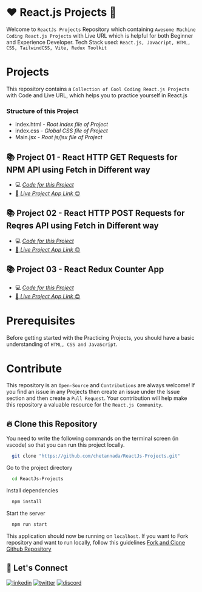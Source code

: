 # ❤️ React.js Projects 🚀

Welcome to `ReactJs Projects` Repository which containing `Awesome Machine Coding React.js Projects` with Live URL which is helpful for both Beginner and Experience Developer. Tech Stack used: `React.js, Javacript, HTML, CSS, TailwindCSS, Vite, Redux Toolkit`

# Projects

This repository contains a `Collection of Cool Coding React.js Projects` with Code and Live URL, which helps you to practice yourself in React.js

### Structure of this Project

- index.html - _Root index file of Project_
- index.css - _Global CSS file of Project_
- Main.jsx - _Root js/jsx file of Project_

## 📚 Project 01 - React HTTP GET Requests for NPM API using Fetch in Different way

- 💻 [_Code for this Project_](./src/React-Fetch-Get/)
- [🚀 _Live Project App Link_ 😍](https://ex-01-react-fetch-get.netlify.app/)

## 📚 Project 02 - React HTTP POST Requests for Reqres API using Fetch in Different way

- 💻 [_Code for this Project_](./src/React-Fetch-Post/)
- [🚀 _Live Project App Link_ 😍](https://ex-02-react-fetch-post.netlify.app/)

## 📚 Project 03 - React Redux Counter App

- 💻 [_Code for this Project_](./src/Redux-Counter-App//)
- [🚀 _Live Project App Link_ 😍](https://ex-03-react-redux-counter-app.netlify.app/)

# Prerequisites

Before getting started with the Practicing Projects, you should have a basic understanding of `HTML, CSS and JavaScript`.

# Contribute

This repository is an `Open-Source` and `Contributions` are always welcome! If you find an issue in any Projects then create an issue under the Issue section and then create a `Pull Request`. Your contribution will help make this repository a valuable resource for the `React.js Community`.

## 🔥 Clone this Repository

You need to write the following commands on the terminal screen (in vscode) so that you can run this project locally.

```bash
  git clone "https://github.com/chetannada/ReactJs-Projects.git"
```

Go to the project directory

```bash
  cd ReactJs-Projects
```

Install dependencies

```bash
  npm install
```

Start the server

```bash
  npm run start
```

This application should now be running on `localhost`. If you want to Fork repository and want to run locally, follow this guidelines [Fork and Clone Github Repository](https://docs.github.com/en/get-started/quickstart/fork-a-repo)

## 🔗 Let's Connect

[![linkedin](https://img.shields.io/badge/LinkedIn-0077B5?style=for-the-badge&logo=linkedin&logoColor=white)](https://www.linkedin.com/in/chetannada/)
[![twitter](https://img.shields.io/badge/Twitter-1DA1F2?style=for-the-badge&logo=twitter&logoColor=white)](https://twitter.com/chetannada)
[![discord](https://img.shields.io/badge/Discord-5865F2?style=for-the-badge&logo=discord&logoColor=white)](https://discordapp.com/users/916005177838956555)
